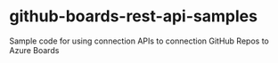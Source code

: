 # github-boards-rest-api-samples
Sample code for using connection APIs to connection GitHub Repos to Azure Boards
